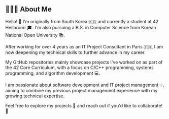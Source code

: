 ## 👩🏻‍💻 About Me

Hello! 👋 I'm originally from South Korea 🇰🇷 and currently a student at 42 Heilbronn 🎓. I'm also pursuing a B.S. in Computer Science from Korean National Open University 📚.

After working for over 4 years as an IT Project Consultant in Paris 🇫🇷, I am now deepening my technical skills to further advance in my career.

My GitHub repositories mainly showcase projects I've worked on as part of the 42 Core Curriculum, with a focus on C/C++ programming, systems programming, and algorithm development 💻.

I am passionate about software development and IT project management 💡, aiming to combine my previous project management experience with my growing technical expertise.

Feel free to explore my projects 🌟 and reach out if you'd like to collaborate! 🤝
